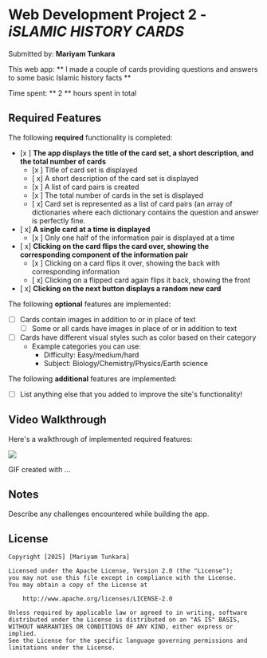 # Web Development Project 2 - *iSLAMIC HISTORY CARDS*

Submitted by: **Mariyam Tunkara**

This web app: ** I made a couple of cards providing questions and answers to some basic Islamic history facts **

Time spent: ** 2 ** hours spent in total

## Required Features

The following **required** functionality is completed:


- [x ] **The app displays the title of the card set, a short description, and the total number of cards**
  - [x ] Title of card set is displayed 
  - [ x] A short description of the card set is displayed 
  - [x ] A list of card pairs is created
  - [x ] The total number of cards in the set is displayed 
  - [ x] Card set is represented as a list of card pairs (an array of dictionaries where each dictionary contains the question and answer is perfectly fine.
- [ x] **A single card at a time is displayed**
  - [x ] Only one half of the information pair is displayed at a time
- [ x] **Clicking on the card flips the card over, showing the corresponding component of the information pair**
  - [x ] Clicking on a card flips it over, showing the back with corresponding information 
  - [ x] Clicking on a flipped card again flips it back, showing the front
- [ x] **Clicking on the next button displays a random new card**

The following **optional** features are implemented:

- [ ] Cards contain images in addition to or in place of text
  - [ ] Some or all cards have images in place of or in addition to text
- [ ] Cards have different visual styles such as color based on their category
  - Example categories you can use:
    - Difficulty: Easy/medium/hard
    - Subject: Biology/Chemistry/Physics/Earth science

The following **additional** features are implemented:

* [ ] List anything else that you added to improve the site's functionality!

## Video Walkthrough

Here's a walkthrough of implemented required features:

<img src='https://submissions.us-east-1.linodeobjects.com/web102/2INO7iDJ.gif' />

<!-- Replace this with whatever GIF tool you used! -->
GIF created with ...  
<!-- Recommended tools:
[Kap](https://getkap.co/) for macOS
[ScreenToGif](https://www.screentogif.com/) for Windows
[peek](https://github.com/phw/peek) for Linux. -->

## Notes

Describe any challenges encountered while building the app.

## License

    Copyright [2025] [Mariyam Tunkara]

    Licensed under the Apache License, Version 2.0 (the "License");
    you may not use this file except in compliance with the License.
    You may obtain a copy of the License at

        http://www.apache.org/licenses/LICENSE-2.0

    Unless required by applicable law or agreed to in writing, software
    distributed under the License is distributed on an "AS IS" BASIS,
    WITHOUT WARRANTIES OR CONDITIONS OF ANY KIND, either express or implied.
    See the License for the specific language governing permissions and
    limitations under the License.
